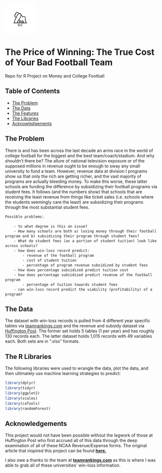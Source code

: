 <img src="assets/brand logo.png" width="100" height="100"></a>

# The Price of Winning: The True Cost of Your Bad Football Team
Repo for R Project on Money and College Football

## Table of Contents

- [The Problem](#theproblem)
- [The Data](#thedata)
- <a href="https://github.com/gcox32/Price_of_Winning/blob/master/Features.txt">The Features</a>
- [The Libraries](#the-r-libraries)
- [Acknowledgements](#acknowledgements)

## The Problem

There is and has been across the last decade an arms race in the world of college football for the biggest and the best team/coach/stadium. And why shouldn’t there be? The allure of national television exposure or of the supposed millions in revenue ought to be enough to sway any small university to fund a team. However, revenue data at division I programs show us that only the rich are getting richer, and the vast majority of programs are actually bleeding money. To make this worse, these latter schools are funding the difference by subsidizing their football programs via student fees. It follows (and the numbers show) that schools that are receiving the least revenue from things like ticket sales (i.e. schools where the students seemingly care the least) are subsidizing their programs through the most substantial student fees.

    Possible problems:

        - to what degree is this an issue?
        - How many schools are both a) losing money through their football program and b) subsidizing their program through student fees?
        - What do student fees (as a portion of student tuition) look like across schools?
        - how does win-loss record predict:
            - revenue of the football program
            - cost of student tuition
            - percentage of program revenue subsidized by student fees
        - how does percentage subsidized predict tuition cost
        - how does percentage subsidized predict revenue of the football program
            - percentage of tuition towards student fees
        - can win-loss record predict the viability (profitability) of a program?

## The Data

The dataset with win-loss records is pulled from 4 different year specific tables via <a href="teamrankings.com">teamrankings.com</a> and the revenue and subsidy dataset via <a href="http://projects.huffingtonpost.com/projects/ncaa/reporters-note">Huffington Post</a>. The former set holds 5 tables (1 per year) and has roughly 130 records each. The latter dataset holds 1,015 records with 49 variables each. Both sets are in “.xlsx” formats.

## The R Libraries

The following libraries were used to wrangle the data, plot the data, and then ultimately use machine learning strategies to predict:

```r
library(dplyr)
library(tidyr)
library(ggplot2)
library(scales)
library(caTools)
library(randomForest)

```

## Acknowledgements

This project would not have been possible without the legwork of those at Huffington Post who first accrued all of this data through the deep examination of all of these NCAA Revenue/Expense forms. The original article that inspired this project can be found <a href="https://projects.huffingtonpost.com/projects/ncaa/sports-at-any-cost" target="_blank">**here.**</a>

I also owe a thanks to the team at <a href="www.teamrankings.com" target="_blank">**teamrankings.com**</a> as this is where I was able to grab all of these universities' win-loss information.